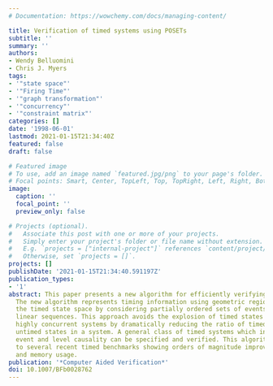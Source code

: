 ```yaml
---
# Documentation: https://wowchemy.com/docs/managing-content/

title: Verification of timed systems using POSETs
subtitle: ''
summary: ''
authors:
- Wendy Belluomini
- Chris J. Myers
tags:
- '"state space"'
- '"Firing Time"'
- '"graph transformation"'
- '"concurrency"'
- '"constraint matrix"'
categories: []
date: '1998-06-01'
lastmod: 2021-01-15T21:34:40Z
featured: false
draft: false

# Featured image
# To use, add an image named `featured.jpg/png` to your page's folder.
# Focal points: Smart, Center, TopLeft, Top, TopRight, Left, Right, BottomLeft, Bottom, BottomRight.
image:
  caption: ''
  focal_point: ''
  preview_only: false

# Projects (optional).
#   Associate this post with one or more of your projects.
#   Simply enter your project's folder or file name without extension.
#   E.g. `projects = ["internal-project"]` references `content/project/deep-learning/index.md`.
#   Otherwise, set `projects = []`.
projects: []
publishDate: '2021-01-15T21:34:40.591197Z'
publication_types:
- '1'
abstract: This paper presents a new algorithm for efficiently verifying timed systems.
  The new algorithm represents timing information using geometric regions and explores
  the timed state space by considering partially ordered sets of events rather than
  linear sequences. This approach avoids the explosion of timed states typical of
  highly concurrent systems by dramatically reducing the ratio of timed states to
  untimed states in a system. A general class of timed systems which include both
  event and level causality can be specified and verified. This algorithm is applied
  to several recent timed benchmarks showing orders of magnitude improvement in runtime
  and memory usage.
publication: '*Computer Aided Verification*'
doi: 10.1007/BFb0028762
---
```

